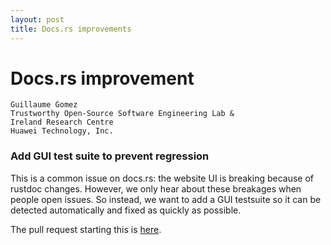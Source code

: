 ```yaml
---
layout: post
title: Docs.rs improvements
---
```


# Docs.rs improvement

```
Guillaume Gomez
Trustworthy Open-Source Software Engineering Lab &
Ireland Research Centre
Huawei Technology, Inc.
```

### Add GUI test suite to prevent regression

This is a common issue on docs.rs: the website UI is breaking because of rustdoc changes. However, we only hear about these breakages when people open issues. So instead, we want to add a GUI testsuite so it can be detected automatically and fixed as quickly as possible.

The pull request starting this is [here](https://github.com/rust-lang/docs.rs/pull/1698).
